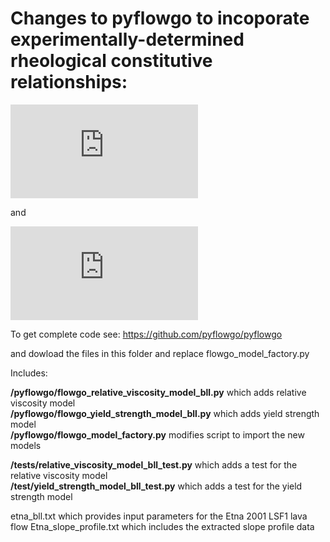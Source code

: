 # Changes to pyflowgo to incoporate experimentally-determined rheological constitutive relationships:

![equation](https://latex.codecogs.com/gif.latex?%5Ceta_r%20%3D%20%5Cleft%28%201%20-%20%5Cfrac%7B%5Cphi_%7Bxtl%7D%7D%7B1%20-%20%5Cphi_%7Bgas%7D%7D%20%5Cright%29%5E%7B-B_%7Bsolid%7D%7D%20%281%20-%20%5Cphi_%7Bgas%7D%29%5E%7B-B_%7Bgas%7D%7D%20%5Cleft%28%20%5Cdot%7B%5Cgamma%7D%20%5Cright%29%5E%7Bn-1%7D)

and 

![equation](https://latex.codecogs.com/gif.latex?%5Ctau_y%20%3D%20%5Cexp%7BC_1%28%5Cphi_%7Bxtl%7D%20-%20%5Cphi_*%29%7D%20&plus;%20%5Cexp%7BC_2%28%5Cphi_%7Bxtl%7D%20&plus;%20%5Cphi_%7Bgas%7D%20-%20%5Cphi_*%29%7D)

To get complete code see: https://github.com/pyflowgo/pyflowgo

and dowload the files in this folder and replace flowgo_model_factory.py

Includes:

__/pyflowgo/flowgo_relative_viscosity_model_bll.py__ which adds relative viscosity model\
__/pyflowgo/flowgo_yield_strength_model_bll.py__ which adds yield strength model\
__/pyflowgo/flowgo_model_factory.py__ modifies script to import the new models

__/tests/relative_viscosity_model_bll_test.py__ which adds a test for the relative viscosity model\
__/test/yield_strength_model_bll_test.py__ which adds a test for the yield strength model

etna_bll.txt which provides input parameters for the Etna 2001 LSF1 lava flow
Etna_slope_profile.txt which includes the extracted slope profile data
